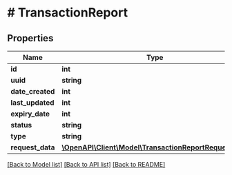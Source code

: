 # # TransactionReport

## Properties

Name | Type | Description | Notes
------------ | ------------- | ------------- | -------------
**id** | **int** |  | [optional]
**uuid** | **string** |  | [optional]
**date_created** | **int** |  | [optional]
**last_updated** | **int** |  | [optional]
**expiry_date** | **int** |  | [optional]
**status** | **string** |  | [optional]
**type** | **string** |  | [optional]
**request_data** | [**\OpenAPI\Client\Model\TransactionReportRequestData**](TransactionReportRequestData.md) |  | [optional]

[[Back to Model list]](../../README.md#models) [[Back to API list]](../../README.md#endpoints) [[Back to README]](../../README.md)
